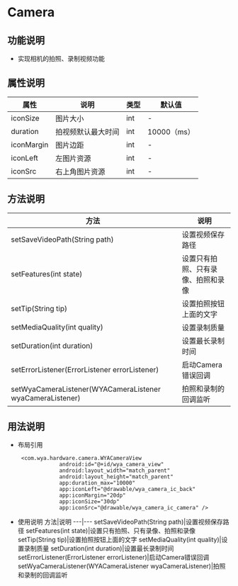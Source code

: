 # Camera
## 功能说明
- 实现相机的拍照、录制视频功能

## 属性说明
属性 | 说明 | 类型 | 默认值
---|---|---|---
iconSize|图片大小|int|-
duration|拍视频默认最大时间|int|10000（ms）
iconMargin|图片边距|int|-
iconLeft|左图片资源|int|-
iconSrc|右上角图片资源|int|-

## 方法说明
方法|说明
---|---
setSaveVideoPath(String path)|设置视频保存路径
setFeatures(int state)|设置只有拍照、只有录像、拍照和录像
setTip(String tip)|设置拍照按钮上面的文字
setMediaQuality(int quality)|设置录制质量
setDuration(int duration)|设置最长录制时间
setErrorListener(ErrorListener errorListener)|启动Camera错误回调
setWyaCameraListener(WYACameraListener wyaCameraListener)|拍照和录制的回调监听

## 用法说明
- 布局引用
       
       <com.wya.hardware.camera.WYACameraView
                   android:id="@+id/wya_camera_view"
                   android:layout_width="match_parent"
                   android:layout_height="match_parent"
                   app:duration_max="10000"
                   app:iconLeft="@drawable/wya_camera_ic_back"
                   app:iconMargin="20dp"
                   app:iconSize="30dp"
                   app:iconSrc="@drawable/wya_camera_ic_camera" />

- 使用说明
方法|说明
---|---
setSaveVideoPath(String path)|设置视频保存路径
setFeatures(int state)|设置只有拍照、只有录像、拍照和录像
setTip(String tip)|设置拍照按钮上面的文字
setMediaQuality(int quality)|设置录制质量
setDuration(int duration)|设置最长录制时间
setErrorListener(ErrorListener errorListener)|启动Camera错误回调
setWyaCameraListener(WYACameraListener wyaCameraListener)|拍照和录制的回调监听
